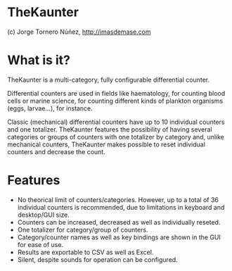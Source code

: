 TheKaunter
==========

(c) Jorge Tornero Núñez, http://imasdemase.com

What is it?
===========

TheKaunter is a multi-category, fully configurable differential counter.

Differential counters are used in fields like haematology, for counting blood cells or marine science, for counting different kinds of plankton organisms (eggs, larvae...), for instance.

Classic (mechanical) differential counters have up to 10 individual counters and one totalizer. TheKaunter features the possibility of having several categories or groups of counters with one totalizer by category and, unlike mechanical counters, TheKaunter makes possible to reset individual counters and decrease the count.


Features
=============
- No theorical limit of counters/categories. However, up to a total of 36 individual counters is recommended, due to limitations in keyboard and desktop/GUI size.
- Counters can be increased, decreased as well as individually reseted. 
- One totalizer for category/group of counters.
- Category/counter names as well as key bindings are shown in the GUI for ease of use.
- Results are exportable to CSV as well as Excel.
- Silent, despite sounds for operation can be configured.


